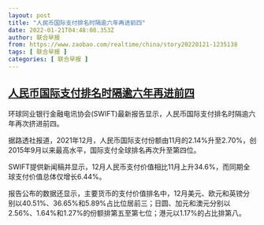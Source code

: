 ```yaml
---
layout: post
title: "人民币国际支付排名时隔逾六年再进前四"
date: 2022-01-21T04:48:08.353Z
author: 联合早报
from: https://www.zaobao.com/realtime/china/story20220121-1235138
tags: [ 联合早报 ]
categories: [ 联合早报 ]
---
```

<!--1642749480000-->
[人民币国际支付排名时隔逾六年再进前四](https://www.zaobao.com/realtime/china/story20220121-1235138)
------

<div>
<p>环球同业银行金融电讯协会(SWIFT)最新报告显示，人民币国际支付排名时隔逾六年再次挤进前四。</p><p>据路透社报道，2021年12月，人民币国际支付份额由11月的2.14%升至2.70%，创2015年9月以来最高水平，国际支付全球排名再次升至第四位。</p><p>SWIFT提供新闻稿并显示，12月人民币支付价值相比11月上升34.6%，而同期全球支付价值总体仅增长6.44%。</p><section id="imu"><div id="dfp-ad-imu1">        </div></section><p>报告公布的数据还显示，主要货币的支付价值排名中，12月美元、欧元和英镑分别以40.51%、36.65%和5.89%占比位居前三；日圆、加元和澳元分别以2.56%、1.64%和1.27%的份额排第五至第七位；港元以1.17%的占比排第八。<br>&nbsp;</p>      <div class="cx_paywall_placeholder" id="sph_cdp_40"></div>
</div>

